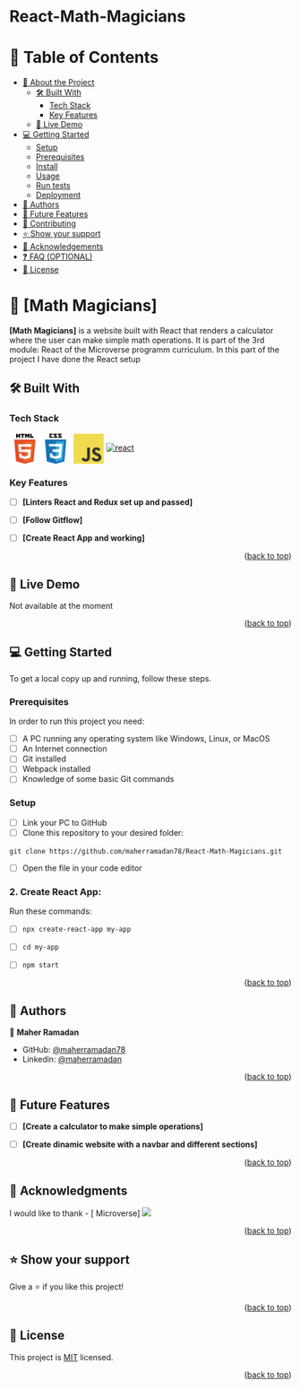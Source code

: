 # React-Math-Magicians
<a name="readme-top"></a>

<div align="center">

</div>

<div align="center">

</div>


<!-- TABLE OF CONTENTS -->

# 📗 Table of Contents

- [📖 About the Project](#about-project)
  - [🛠 Built With](#built-with)
    - [Tech Stack](#tech-stack)
    - [Key Features](#key-features)
  - [🚀 Live Demo](#live-demo)
- [💻 Getting Started](#getting-started)
  - [Setup](#setup)
  - [Prerequisites](#prerequisites)
  - [Install](#install)
  - [Usage](#usage)
  - [Run tests](#run-tests)
  - [Deployment](#triangular_flag_on_post-deployment)
- [👥 Authors](#authors)
- [🔭 Future Features](#future-features)
- [🤝 Contributing](#contributing)
- [⭐️ Show your support](#support)
- [🙏 Acknowledgements](#acknowledgements)
- [❓ FAQ (OPTIONAL)](#faq)
- [📝 License](#license)
</div>

# 📖 [Math Magicians] 

<a name="about-project"></a>
<!-- PROJECT DESCRIPTION -->
**[Math Magicians]** is a website built with React that renders a calculator where the user can make simple math operations. It is part of the 3rd module: React of the Microverse programm curriculum. In this part of the project I have done the React setup




## 🛠 Built With <a name="built-with"></a>

### Tech Stack <a name="tech-stack"></a>

<a href="https://www.w3.org/html/" target="_blank"><img align="center" src="https://raw.githubusercontent.com/devicons/devicon/master/icons/html5/html5-original-wordmark.svg" alt="html5" width="55" height="55"/></a><a href="https://www.w3schools.com/css/" target="_blank"><img align="center" src="https://raw.githubusercontent.com/devicons/devicon/master/icons/css3/css3-original-wordmark.svg" alt="css3" width="55" height="55"/></a>
<a href="https://developer.mozilla.org/en-US/docs/Web/JavaScript" target="_blank" rel="noreferrer"><img align="center" src="https://raw.githubusercontent.com/devicons/devicon/master/icons/javascript/javascript-original.svg" alt="javascript" width="55" height="55"/></a>
<a href="https://reactjs.org/" target="_blank" rel="noreferrer">
<img  src="https://cdn.jsdelivr.net/gh/devicons/devicon/icons/react/react-original-wordmark.svg" alt="react" width="60" height="60" margin="100px"/></a>

<!-- Features -->
### Key Features <a name="key-features"></a>

<!-- > Describe between 1-3 key features of the application.-->
- [ ] **[Linters React and Redux set up and passed]**
- [ ] **[Follow Gitflow]**
- [ ] **[Create React App and working]**


<p align="right">(<a href="#readme-top">back to top</a>)</p>
<!-- LIVE DEMO -->

## 🚀 Live Demo <a name="live-demo"></a>

Not available at the moment

<p align="right">(<a href="#readme-top">back to top</a>)</p>

<!-- GETTING STARTED -->

## 💻 Getting Started <a name="getting-started"></a>



To get a local copy up and running, follow these steps.

### Prerequisites

In order to run this project you need:

- [ ] A PC running any operating system like Windows, Linux, or MacOS
- [ ] An Internet connection
- [ ] Git installed
- [ ] Webpack installed
- [ ] Knowledge of some basic Git commands

### Setup

- [ ] Link your PC to GitHub
- [ ] Clone this repository to your desired folder:

`
git clone https://github.com/maherramadan78/React-Math-Magicians.git
`
- [ ] Open the file in your code editor



### 2. Create React App:
Run these commands:
- [ ] `npx create-react-app my-app`
- [ ] `cd my-app`
- [ ] `npm start`




<p align="right">(<a href="#readme-top">back to top</a>)</p>

<!-- AUTHORS -->

## 👥 Authors <a name="authors"></a>


👤 **Maher Ramadan**

- GitHub: [@maherramadan78](https://github.com/maherramadan78)
- Linkedin: [@maherramadan](https://www.linkedin.com/in/maher-ramadan-655623a4/)


<p align="right">(<a href="#readme-top">back to top</a>)</p>

<!-- FUTURE FEATURES -->

## 🔭 Future Features <a name="future-features"></a>


- [ ] **[Create a calculator to make simple operations]**
- [ ] **[Create dinamic website with a navbar and different sections]**


<p align="right">(<a href="#readme-top">back to top</a>)</p>


<!-- ACKNOWLEDGEMENTS -->

## 🙏 Acknowledgments <a name="acknowledgements"></a>


I would like to thank - [ Microverse]
 **![](https://img.shields.io/badge/Microverse-blueviolet)**

<p align="right">(<a href="#readme-top">back to top</a>)</p>

<!-- SUPPORT -->
## ⭐️ Show your support <a name="support"></a>

<!-- > Write a message to encourage readers to support your project -->
Give a ⭐️ if you like this project!

<p align="right">(<a href="#readme-top">back to top</a>)</p>

<!-- LICENSE -->

## 📝 License <a name="license"></a>

This project is [MIT](MIT.md) licensed.


<p align="right">(<a href="#readme-top">back to top</a>)</p>
